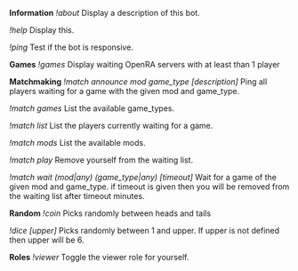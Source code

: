 **Information**
*!about*
Display a description of this bot.

*!help*
Display this.

*!ping*
Test if the bot is responsive.

**Games**
*!games*
Display waiting OpenRA servers with at least than 1 player

**Matchmaking**
*!match announce mod game_type [description]*
Ping all players waiting for a game with the given mod and game_type.

*!match games*
List the available game_types.

*!match list*
List the players currently waiting for a game.

*!match mods*
List the available mods.

*!match play*
Remove yourself from the waiting list.

*!match wait (mod|any) (game_type|any) [timeout]*
Wait for a game of the given mod and game_type. if timeout is given then you will be removed from the waiting list after timeout minutes.

**Random**
*!coin*
Picks randomly between heads and tails

*!dice [upper]*
Picks randomly between 1 and upper. If upper is not defined then upper will be 6.

**Roles**
*!viewer*
Toggle the viewer role for yourself.
